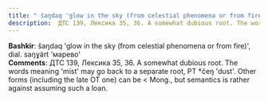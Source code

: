 ```yaml
---
title: " šaŋdaq 'glow in the sky (from celestial phenomena or from fire)', dial. saŋɣärt 'марево'"
description:  ДТС 139, Лексика 35, 36. A somewhat dubious root. The words meaning 'mist' may go back to a separate root, PT *čeŋ 'dust'. Other forms (including the late OT one) can be < Mong., but semantics is rather against assuming such a loan.
---
```


<strong>Bashkir</strong>:  šaŋdaq 'glow in the sky (from celestial phenomena or from fire)', dial. saŋɣärt 'марево'<br>
<strong>Comments</strong>:  ДТС 139, Лексика 35, 36. A somewhat dubious root. The words meaning 'mist' may go back to a separate root, PT *čeŋ 'dust'. Other forms (including the late OT one) can be < Mong., but semantics is rather against assuming such a loan.<br>



